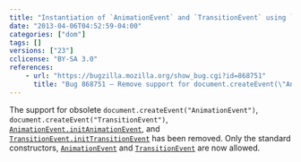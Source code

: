 ```yaml
---
title: "Instantiation of `AnimationEvent` and `TransitionEvent` using `Document.createEvent` is no longer allowed"
date: "2013-04-06T04:52:59-04:00"
categories: ["dom"]
tags: []
versions: ["23"]
cclicense: "BY-SA 3.0"
references:
    - url: "https://bugzilla.mozilla.org/show_bug.cgi?id=868751"
      title: "Bug 868751 – Remove support for document.createEvent(\"AnimationEvent\"), document.createEvent(\"TransitionEvent\"), AnimationEvent.initAnimationEvent, and TransitionEvent.initTransitionEvent"
---
```

The support for obsolete `document.createEvent("AnimationEvent")`, `document.createEvent("TransitionEvent")`, [`AnimationEvent.initAnimationEvent`](https://developer.mozilla.org/en-US/docs/Web/API/AnimationEvent#initAnimationEvent), and [`TransitionEvent.initTransitionEvent`](https://developer.mozilla.org/en-US/docs/Web/API/TransitionEvent#initTransitionEvent) has been removed. Only the standard constructors, [`AnimationEvent`](https://developer.mozilla.org/en-US/docs/Web/API/AnimationEvent.AnimationEvent) and [`TransitionEvent`](https://developer.mozilla.org/en-US/docs/Web/API/TransitionEvent.TransitionEvent) are now allowed.
